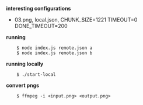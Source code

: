 **interesting configurations**

- 03.png, local.json, CHUNK_SIZE=1221 TIMEOUT=0 DONE_TIMEOUT=200

**running**

		$ node index.js remote.json a
		$ node index.js remote.json b

**running locally**

		$ ./start-local

**convert pngs**

		$ ffmpeg -i <input.png> <output.png>
